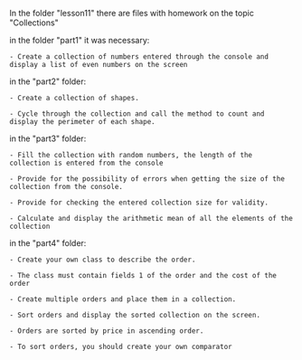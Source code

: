 In the folder "lesson11" there are files with homework on the topic "Collections"

in the folder "part1" it was necessary:

    - Create a collection of numbers entered through the console and display a list of even numbers on the screen

in the "part2" folder:

    - Create a collection of shapes.
  
    - Cycle through the collection and call the method to count and display the perimeter of each shape.

in the "part3" folder:

    - Fill the collection with random numbers, the length of the collection is entered from the console 
  
    - Provide for the possibility of errors when getting the size of the collection from the console.
  
    - Provide for checking the entered collection size for validity.
  
    - Calculate and display the arithmetic mean of all the elements of the collection

in the "part4" folder:

    - Create your own class to describe the order.
  
    - The class must contain fields 1 of the order and the cost of the order
  
    - Create multiple orders and place them in a collection.
  
    - Sort orders and display the sorted collection on the screen.
  
    - Orders are sorted by price in ascending order.
  
    - To sort orders, you should create your own comparator
